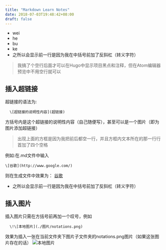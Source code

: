 ```yaml
---
title: "Markdown Learn Notes"
date: 2018-07-03T19:48:42+08:00
draft: false
---
```

- wei
- he
- bu
- ke
- 之所以会显示前一行是因为我在中括号前加了反斜杠（转义字符）

> 我搞了个空行后面才可以在Hugo中显示项目黑点和注释，但在Atom编辑器预览中不用空行就可以

## 插入超链接
超链接的语法为:  

      \[超链接的说明性内容](超链接)    

方括号内是这个超链接的说明性内容（自己随便写），甚至可以是一个图片（即为图片添加超链接）  

>出现上面的方框是因为我把前后都空一行，并且方框内文本所在的那一行行首加了四个空格

例如:在.md文件中输入

    \[谷歌](http://www.google.com/)

则在生成文件中效果为：
[谷歌](http://www.google.com/)  


- 之所以会显示前一行是因为我在中括号前加了反斜杠（转义字符）
## 插入图片  
插入图片只需在方括号前再加一个叹号，例如

      \!\[本地图片](./图片/notations.png)

效果为插入一张在当前文件夹下图片子文件夹的notations.png图片（如果这张图片存在的话）
![本地图片](./图片/notations.png)
